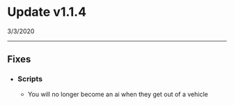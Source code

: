 # Update v1.1.4

3/3/2020

---

## Fixes

+ ### Scripts

    + You will no longer become an ai when they get out of a vehicle
